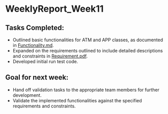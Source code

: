 # WeeklyReport_Week11

## Tasks Completed:
- Outlined basic functionalities for ATM and APP classes, as documented in [Functionality.md](Requirement\Functionality.md).
- Expanded on the requirements outlined to include detailed descriptions and constraints in [Requirement.pdf](Requirement\Requirement.pdf).
- Developed initial run test code.

## Goal for next week:
- Hand off validation tasks to the appropriate team members for further development.
- Validate the implemented functionalities against the specified requirements and constraints.